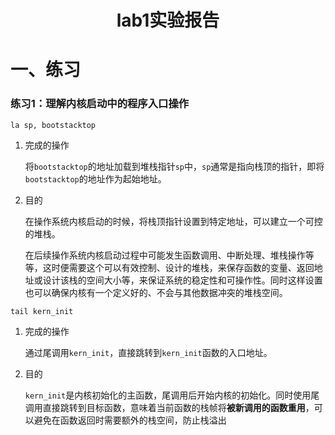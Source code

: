 <h1><center>lab1实验报告</center></h1>

# 一、练习

### 练习1：理解内核启动中的程序入口操作

```
la sp, bootstacktop
```

1. 完成的操作
   
   将`bootstacktop`的地址加载到堆栈指针`sp`中，`sp`通常是指向栈顶的指针，即将`bootstacktop`的地址作为起始地址。

2. 目的
   
   在操作系统内核启动的时候，将栈顶指针设置到特定地址，可以建立一个可控的堆栈。
   
   在后续操作系统内核启动过程中可能发生函数调用、中断处理、堆栈操作等等，这时便需要这个可以有效控制、设计的堆栈，来保存函数的变量、返回地址或设计该栈的空间大小等，来保证系统的稳定性和可操作性。同时这样设置也可以确保内核有一个定义好的、不会与其他数据冲突的堆栈空间。

```
tail kern_init
```

1. 完成的操作
   
   通过尾调用`kern_init`，直接跳转到`kern_init`函数的入口地址。

2. 目的
   
   `kern_init`是内核初始化的主函数，尾调用后开始内核的初始化。同时使用尾调用直接跳转到目标函数，意味着当前函数的栈帧将**被新调用的函数重用**，可以避免在函数返回时需要额外的栈空间，防止栈溢出




